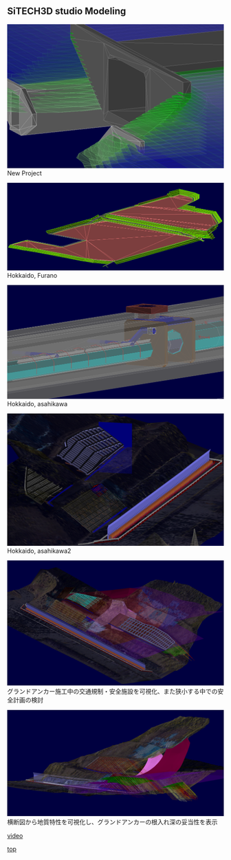 ## SiTECH3D studio Modeling

![img](assets/images/3D_data2.png)
New Project

![img](assets/images/3D_data3.png)
Hokkaido, Furano

![img](assets/images/3D_data4.png)
Hokkaido, asahikawa

![img](assets/images/3D_data5.png)
Hokkaido, asahikawa2

![img](assets/images/3D_data6.png)
グランドアンカー施工中の交通規制・安全施設を可視化、また狭小する中での安全計画の検討

![img](assets/images/3D_data7.png)
横断図から地質特性を可視化し、グランドアンカーの根入れ深の妥当性を表示

[video](https://youtu.be/auWd8m4tRhE)

[top](index.md)
